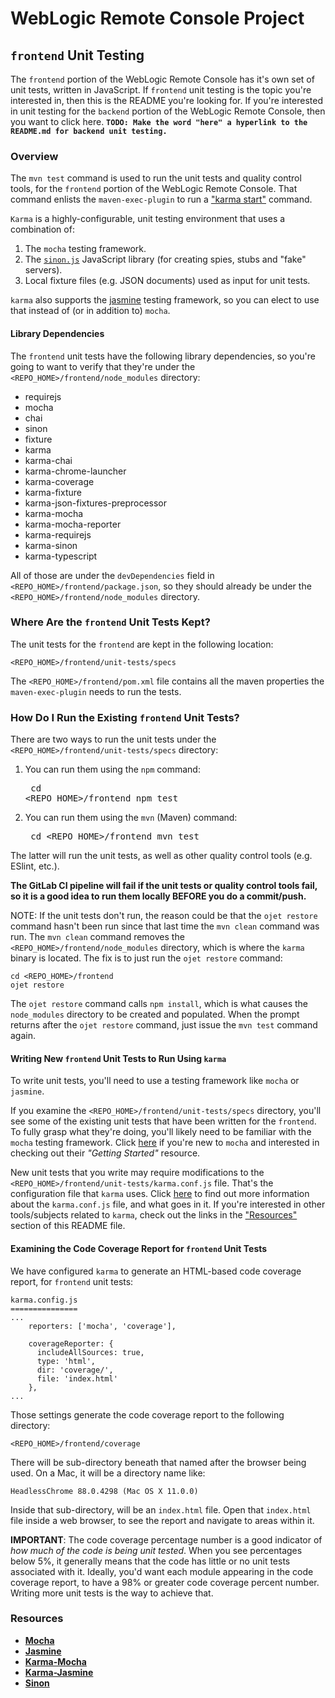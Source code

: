 # WebLogic Remote Console Project 
## ``frontend`` Unit Testing
The ``frontend`` portion of the WebLogic Remote Console has it's own set of unit tests, written in JavaScript. If ``frontend`` unit testing is the topic you're interested in, then this is the README you're looking for. If you're interested in unit testing for the ``backend`` portion of the WebLogic Remote Console, then you want to click here. __``TODO: Make the word "here" a hyperlink to the README.md for backend unit testing.``__

### Overview
The ``mvn test`` command is used to run the unit tests and quality control tools, for the ``frontend`` portion of the WebLogic Remote Console. That command enlists the `maven-exec-plugin` to run a ["karma start"](https://github.com/karma-runner/karma) command.

``Karma`` is a highly-configurable, unit testing environment that uses a combination of:
 1. The ``mocha`` testing framework.
 2. The [``sinon.js``](https://sinonjs.org/) JavaScript library (for creating spies, stubs and "fake" servers).
 3. Local fixture files (e.g. JSON documents) used as input for unit tests.
 
``karma`` also supports the [jasmine](https://jasmine.github.io/) testing framework, so you can elect to use that instead of (or in addition to) ``mocha``.

#### Library Dependencies
The ``frontend`` unit tests have the following library dependencies, so you're going to want to verify that they're under the ``<REPO_HOME>/frontend/node_modules`` directory:
 
* requirejs
* mocha
* chai
* sinon
* fixture
* karma
* karma-chai
* karma-chrome-launcher
* karma-coverage
* karma-fixture
* karma-json-fixtures-preprocessor
* karma-mocha
* karma-mocha-reporter
* karma-requirejs
* karma-sinon
* karma-typescript

All of those are under the ``devDependencies`` field in ``<REPO_HOME>/frontend/package.json``, so they should already be under the ``<REPO_HOME>/frontend/node_modules`` directory.

### Where Are the ``frontend`` Unit Tests Kept?
The unit tests for the ``frontend`` are kept in the following location:
```
<REPO_HOME>/frontend/unit-tests/specs
```
The ``<REPO_HOME>/frontend/pom.xml`` file contains all the maven properties the `maven-exec-plugin` needs to run the tests.

### How Do I Run the Existing ``frontend`` Unit Tests?
There are two ways to run the unit tests under the ``<REPO_HOME>/frontend/unit-tests/specs`` directory:

1. You can run them using the ``npm`` command:
<br/><pre>
cd <REPO_HOME>/frontend
npm test</pre>
2. You can run them using the ``mvn`` (Maven) command:
<br/><pre>
cd <REPO_HOME>/frontend
mvn test</pre>

The latter will run the unit tests, as well as other quality control tools (e.g. ESlint, etc.).

__The GitLab CI pipeline will fail if the unit tests or quality control tools fail, so it is a good idea to run them locally BEFORE you do a commit/push.__

NOTE: If the unit tests don't run, the reason could be that the ``ojet restore`` command hasn't been run since that last time the ``mvn clean`` command was run. The ``mvn clean`` command removes the ``<REPO_HOME>/frontend/node_modules`` directory, which is where the ``karma`` binary is located. The fix is to just run the ``ojet restore`` command:
```
cd <REPO_HOME>/frontend
ojet restore
```
The ``ojet restore`` command calls ``npm install``, which is what causes the ``node_modules`` directory to be created and populated. When the prompt returns after the ``ojet restore`` command, just issue the ``mvn test`` command again.

#### Writing New ``frontend`` Unit Tests to Run Using `karma`
To write unit tests, you'll need to use a testing framework like ``mocha`` or ``jasmine``. 

If you examine the ``<REPO_HOME>/frontend/unit-tests/specs`` directory, you'll see some of the existing unit tests that have been written for the ``frontend``. To fully grasp what they're doing, you'll likely need to be familiar with the ``mocha`` testing framework. Click [here](https://mochajs.org/#getting-started) if you're new to ``mocha`` and interested in checking out their _"Getting Started"_ resource.

New unit tests that you write may require modifications to the ``<REPO_HOME>/frontend/unit-tests/karma.conf.js`` file. That's the configuration file that ``karma`` uses. Click [here](http://karma-runner.github.io/6.3/config/configuration-file.html) to find out more information about the ``karma.conf.js`` file, and what goes in it. If you're interested in other tools/subjects related to ``karma``, check out the links in the ["Resources"](#resources) section of this README file.

#### Examining the Code Coverage Report for ``frontend`` Unit Tests
We have configured ``karma`` to generate an HTML-based code coverage report, for ``frontend`` unit tests:
```
karma.config.js
===============
...
    reporters: ['mocha', 'coverage'],

    coverageReporter: {
      includeAllSources: true,
      type: 'html',
      dir: 'coverage/',
      file: 'index.html'
    },
...
``` 
 
Those settings generate the code coverage report to the following directory:
```
<REPO_HOME>/frontend/coverage
```
There will be sub-directory beneath that named after the browser being used. On a Mac, it will be a directory name like:
```
HeadlessChrome 88.0.4298 (Mac OS X 11.0.0)
``` 
Inside that sub-directory, will be an ``index.html`` file. Open that ``index.html`` file inside a web browser, to see the report and navigate to areas within it.

__IMPORTANT__: The code coverage percentage number is a good indicator of _how much of the code is being unit tested_. When you see percentages below 5%, it generally means that the code has little or no unit tests associated with it. Ideally, you'd want each module appearing in the code coverage report, to have a 98% or greater code coverage percent number. Writing more unit tests is the way to achieve that. 
 
### Resources
* [**Mocha**](https://mochajs.org/#getting-started)
* [**Jasmine**](https://jasmine.github.io/pages/getting_started.html)
* [**Karma-Mocha**](https://github.com/karma-runner/karma-mocha)
* [**Karma-Jasmine**](https://github.com/karma-runner/karma-jasmine)
* [**Sinon**](https://sinonjs.org/) 
